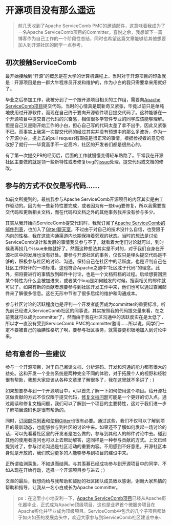 # 开源项目没有那么遥远

> 前几天收到了Apache ServiceComb PMC的邀请邮件，这意味着我成为了一名Apache ServiceComb项目的Committer。喜悦之余，我想留下一篇博客作为自己工作的一个阶段性总结，同时也希望这篇文章能够给其他想要加入到开源社区的同学一点参考。

## 初次接触ServiceComb

最开始接触到“开源”的概念是在大学的计算机课程上，当时对于开源项目的印象就是：开源项目是由一群大牛程序员开发和维护的，作为小白的我只需要拿来用就好了。

毕业之后参加工作，我被分到了一个跟开源项目相关的工作组，需要向[Apache ServiceComb项目][ServiceComb官网]提交代码。当时的心情真是既新奇又紧张，毕竟以前只是单纯地使用过开源软件，而现在自己终于要向开源软件项目提交代码了。这种能够在一个开源项目中提交自己代码的兴奋感，相信很多学软件专业的同学应该能够理解。但是自己又是刚开始工作的小白，担心自己写的代码太差了拿不出手，因此又紧张不已。而事实上我第一次提交代码的经过其实并没有预想中的那么多波折，作为一个开源小白，提上去的pull request有瑕疵是很正常的事情，根据检视者的意见修改好了就行——毕竟高手不一定高冷，社区的开发者们都是很热心的。

有了第一次提交PR的经历后，后面的工作就慢慢变得轻车熟路了。平常我在开源社区主要做的就是领一些新特性或者修复bug的[issue][Apache issues]处理，提交代码或文档的修改。

## 参与的方式不仅仅是写代码……

如前文所提到的，最初我参与Apache ServiceComb开源项目的内容其实是由工作驱动的。因为有一些新特性要完成，或者因为有一些bug要修复，所以我需要提交代码和更新相关文档，而在代码和文档之外的其他事务我并没有参与多少。

其实从我开始向ServiceComb提交代码时，我就订阅了[Apache ServiceComb的邮件列表][订阅邮件列表]，也加入了[Gitter聊天室][使用Gitter]。不过由于对自己的技术没什么自信，也受限于内向的性格，我在这些沟通渠道内长期保持着旁观的状态。当时的想法是讨论ServiceComb设计和发展的事情我又参与不了，就看着大佬们讨论就可以，到时候我再捞几个issue来做就好了。然而这种想法其实是不对的，对于我们自身在开源社区中的发展也没有好处。要参与开源社区的事务，仅仅只是埋头提交代码是不够的，积极参与社区的讨论、沟通，保持自己在社区中的活跃度，也是评判自己在社区工作好坏的一项标准。这也符合Apache之道中“社区胜于代码”的理念。此外，把将要进行的事情放到邮件中讨论，也是一个文档归档的过程。后续想要回溯某个特性为什么会被加进来，或者某个bug是如何触发的时候，搜索相关的邮件就可以了。如果有新的贡献者想要参与到社区开发工作中来，他们也可以通过查阅邮件来了解很多信息。这在无形中节省了很多后续的维护和沟通成本。

参与社区讨论的活跃程度也是评判一个开发者能否成为committer的重要标准。听先前已经进入ServiceComb社区的同事说，其实按照我的代码提交量来看，在之前我就可以成为committer了，然而由于我在社区沟通中的活跃度实在是太低了，所以才一直没有受到ServiceComb PMC的committer邀请……所以说，同学们一定不要被自己的腼腆性格坑了啊，要参与社区事务，就需要更积极地加入到讨论中来。

## 给有意者的一些建议

参与一个开源项目，对于自己阅读文档、分析源码、开发和沟通的能力都有很大的益处。这和开发一个业务系统是两种完全不同的体验，对于拓展个人的视野和经验很有帮助，我想大家应该从各种文章里了解很多了，我在这里就不多讲了 : )

如果想要参与到一个开源项目中，可以首先了解一下如何使用这个项目。给开源社区做贡献的方式不仅仅限于提交代码，[修复文档问题][ServiceComb-docs]可能是一个更好的切入点。通过阅读和修复文档问题，我们可以了解到一个项目的主要特性，这对于我们进一步了解项目源码也是很有帮助的。

同时，[订阅邮件列表]和[使用Gitter]也很有必要。通过这些，我们不仅可以了解到项目的最新动态，也能够参与到社区的讨论中来。如果还不了解如何发起一场讨论的话，可以先看看社区里的开发者是怎么做的，参与到其他人的邮件讨论中去。碰到其他的使用者提问也可以上去帮助解答，这同样是一种参与贡献的方式。上文已经提到过了，参与讨论沟通是社区活动的重要内容。不用感到不好意思，开源社区本身就是开放的，我们欢迎更多的人能够参与到项目的建设中来。

正所谓临渊羡鱼，不如退而结网。与其羡慕已经成功参与到开源项目中的同学，不如从现在开始行动，选择一个开源项目参与进去 ; )

文章的最后，我想向给与我帮助和鼓励的社区团队成员致以感谢，谢谢大家热情的帮助和指导，让我从一名小白成长为Apache committer。

> ps：在这里小小地安利一下，[Apache ServiceComb项目][ServiceComb官网]已经从Apache孵化器毕业，正式成为Apache顶级项目，这也是业界首个微服务项目在Apache孵化并毕业成为顶级项目。ServiceComb中包含的几个子项目都处于如火如荼的发展势头中，欢迎大家参与到ServiceComb社区建设中来~

[ServiceComb官网]: https://servicecomb.apache.org/cn/ "ServiceComb官网"
[Apache issues]: https://issues.apache.org/jira/projects/SCB/issues "Apache issues"
[订阅邮件列表]: https://servicecomb.apache.org/cn/developers/subscribe-mail-list/ "订阅邮件"
[使用Gitter]: https://servicecomb.apache.org/cn/developers/use-gitter/ "使用Gitter"
[ServiceComb-docs]: https://github.com/apache/servicecomb-docs "ServiceComb文档项目"
